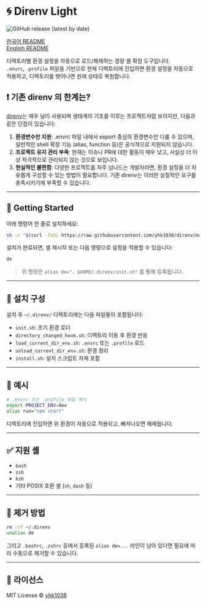# 🌀 Direnv Light

![GitHub release (latest by date)](https://img.shields.io/github/v/release/yhk1038/direnv?style=flat-square)

[한국어 README](./README.md)\
[English README](./README.en.md)

디렉토리별 환경 설정을 자동으로 로드/해제하는 경량 셸 확장 도구입니다.\
`.envrc`, `.profile` 파일을 기반으로 현재 디렉토리에 진입하면 환경 설정을 자동으로 적용하고, 디렉토리를 벗어나면 원래 상태로 복원합니다.

## ❗ 기존 direnv 의 한계는?

[direnv](https://github.com/direnv/direnv)는 매우 널리 사용되며 생태계의 기초를 이루는 프로젝트처럼 보이지만, 다음과 같은 단점이 있습니다:

1. **환경변수만 지원**: .envrc 파일 내에서 export 중심의 환경변수만 다룰 수 있으며, 일반적인 shell 확장 기능 (alias, function 등)은 공식적으로 지원되지 않습니다.
2. **프로젝트 유지 관리 부족**: 현재는 이슈나 PR에 대한 활동이 매우 낮고, 사실상 더 이상 적극적으로 관리되지 않는 것으로 보입니다.
3. **현실적인 불편함**: 다양한 프로젝트를 자주 넘나드는 개발자라면, 환경 설정을 더 자유롭게 구성할 수 있는 방법이 필요합니다. 기존 direnv는 이러한 실질적인 요구를 충족시키기에 부족할 수 있습니다.

---

## 🚀 Getting Started

아래 명령어 한 줄로 설치하세요:

```sh
sh -c "$(curl -fsSL https://raw.githubusercontent.com/yhk1038/direnv/main/install.sh)"
```

설치가 완료되면, 셸 재시작 또는 다음 명령으로 설정을 적용할 수 있습니다:

```sh
de
```

> 위 명령은 `alias de=". $HOME/.direnv/init.sh"` 를 통해 등록됩니다.

---

## 📂 설치 구성

설치 후 `~/.direnv/` 디렉토리에는 다음 파일들이 포함됩니다:

- `init.sh`: 초기 환경 로더
- `directory_changed_hook.sh`: 디렉토리 이동 후 환경 반응
- `load_current_dir_env.sh`: `.envrc` 또는 `.profile` 로드
- `unload_current_dir_env.sh`: 환경 정리
- `install.sh`: 설치 스크립트 자체 포함

---

## 🧪 예시

```bash
# .envrc 또는 .profile 파일 예시
export PROJECT_ENV=dev
alias run="npm start"
```

디렉토리에 진입하면 위 환경이 자동으로 적용되고, 빠져나오면 해제됩니다.

---

## ✅ 지원 셸

- `bash`
- `zsh`
- `ksh`
- 기타 POSIX 호환 셸 (`sh`, `dash` 등)

---

## 🧹 제거 방법

```sh
rm -rf ~/.direnv
unalias de
```

그리고 `.bashrc`, `.zshrc` 등에서 등록된 `alias de=...` 라인이 남아 있다면 필요에 따라 수동으로 제거할 수 있습니다.

---

## 📄 라이선스

MIT License © [yhk1038](https://github.com/yhk1038)

